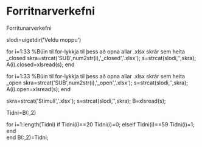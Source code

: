 # Forritnarverkefni
Forritunarverkefni 

slodi=uigetdir('Veldu moppu')

for i=1:33 %Búin til for-lykkja til þess að opna allar .xlsx skrár sem heita _closed
    skra=strcat('SUB',num2str(i),'_closed','.xlsx');
    s=strcat(slodi,'\',skra);
    A(i).closed=xlsread(s);
end

for i=1:33 %Búin til for-lykkja til þess að opna allar .xlsx skrár sem heita _open
    skra=strcat('SUB',num2str(i),'_open','.xlsx');
    s=strcat(slodi,'\',skra);
    A(i).open=xlsread(s);
end

skra=strcat('Stimuli','.xlsx');
s=strcat(slodi,'\',skra);
B=xlsread(s);

Tidni=B(:,2)

for i=1:length(Tidni)
    if Tidni(i)==20
        Tidni(i)=0;
    elseif Tidni(i)==59
        Tidni(i)=1;
    end  
end
B(:,2)=Tidni;
